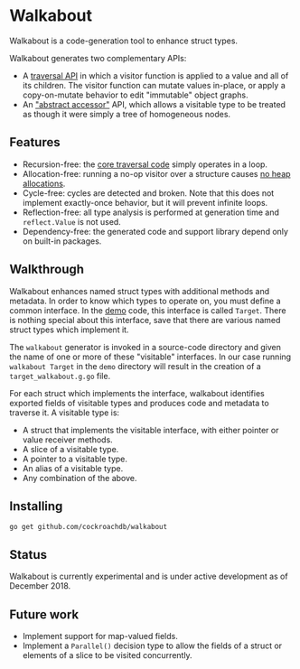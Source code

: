 # Walkabout

Walkabout is a code-generation tool to enhance struct types.

Walkabout generates two complementary APIs:
* A [traversal API](https://godoc.org/github.com/cockroachdb/walkabout/demo#example-package--Walk)
  in which a visitor function is applied to a value and
  all of its children. The visitor function can mutate values in-place,
  or apply a copy-on-mutate behavior to edit "immutable" object graphs.
* An ["abstract accessor"](https://godoc.org/github.com/cockroachdb/walkabout/demo#example-package--Abstract)
  API, which allows a visitable type to be treated as though it were
  simply a tree of homogeneous nodes.

## Features

* Recursion-free: the [core traversal code](./engine/engine.go) simply
  operates in a loop.
* Allocation-free: running a no-op visitor over a structure
  causes [no heap allocations](./demo/benchmark_test.go).
* Cycle-free: cycles are detected and broken. Note that this does not
  implement exactly-once behavior, but it will prevent infinite loops. 
* Reflection-free: all type analysis is performed at generation time
  and `reflect.Value` is not used.
* Dependency-free: the generated code and support library depend only
  on built-in packages.

## Walkthrough

Walkabout enhances named struct types with additional methods and
metadata. In order to know which types to operate on, you must define
a common interface.  In the [demo](./demo/demo.go) code, this interface
is called `Target`. There is nothing special about this interface,
save that there are various named struct types which implement it. 

The `walkabout` generator is invoked in a source-code directory and
given the name of one or more of these "visitable" interfaces.
In our case running `walkabout Target` in the `demo` directory will
result in the creation of a `target_walkabout.g.go` file.

For each struct which implements the interface, walkabout identifies
exported fields of visitable types and produces code and metadata to
traverse it. A visitable type is:
* A struct that implements the visitable interface, with either
  pointer or value receiver methods.
* A slice of a visitable type.
* A pointer to a visitable type.
* An alias of a visitable type.
* Any combination of the above.

## Installing

`go get github.com/cockroachdb/walkabout`

## Status

Walkabout is currently experimental and is under active development as
of December 2018.

## Future work

* Implement support for map-valued fields.
* Implement a `Parallel()` decision type to allow the fields of a struct
  or elements of a slice to be visited concurrently.
